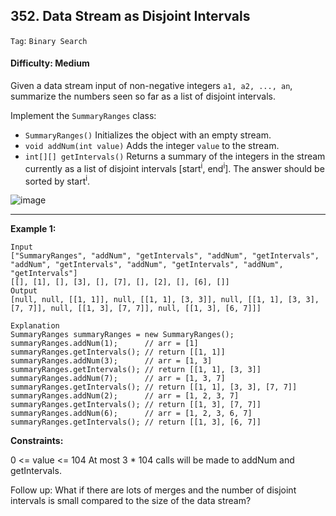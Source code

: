 ## 352. Data Stream as Disjoint Intervals

```Tag```: ```Binary Search```

#### Difficulty: Medium

Given a data stream input of non-negative integers ```a1, a2, ..., an```, summarize the numbers seen so far as a list of disjoint intervals.

Implement the ```SummaryRanges``` class:

- ```SummaryRanges()``` Initializes the object with an empty stream.
- ```void addNum(int value)``` Adds the integer ```value``` to the stream.
- ```int[][] getIntervals()``` Returns a summary of the integers in the stream currently as a list of disjoint intervals [start<sup>i</sup>, end<sup>i</sup>]. The answer should be sorted by start<sup>i</sup>.

![image](https://user-images.githubusercontent.com/35042430/215296641-6425695f-4657-4c16-b05c-44216b3eaef0.png)

---

__Example 1:__
```
Input
["SummaryRanges", "addNum", "getIntervals", "addNum", "getIntervals", "addNum", "getIntervals", "addNum", "getIntervals", "addNum", "getIntervals"]
[[], [1], [], [3], [], [7], [], [2], [], [6], []]
Output
[null, null, [[1, 1]], null, [[1, 1], [3, 3]], null, [[1, 1], [3, 3], [7, 7]], null, [[1, 3], [7, 7]], null, [[1, 3], [6, 7]]]

Explanation
SummaryRanges summaryRanges = new SummaryRanges();
summaryRanges.addNum(1);      // arr = [1]
summaryRanges.getIntervals(); // return [[1, 1]]
summaryRanges.addNum(3);      // arr = [1, 3]
summaryRanges.getIntervals(); // return [[1, 1], [3, 3]]
summaryRanges.addNum(7);      // arr = [1, 3, 7]
summaryRanges.getIntervals(); // return [[1, 1], [3, 3], [7, 7]]
summaryRanges.addNum(2);      // arr = [1, 2, 3, 7]
summaryRanges.getIntervals(); // return [[1, 3], [7, 7]]
summaryRanges.addNum(6);      // arr = [1, 2, 3, 6, 7]
summaryRanges.getIntervals(); // return [[1, 3], [6, 7]]
```

__Constraints:__

0 <= value <= 104
At most 3 * 104 calls will be made to addNum and getIntervals.
 

Follow up: What if there are lots of merges and the number of disjoint intervals is small compared to the size of the data stream?
